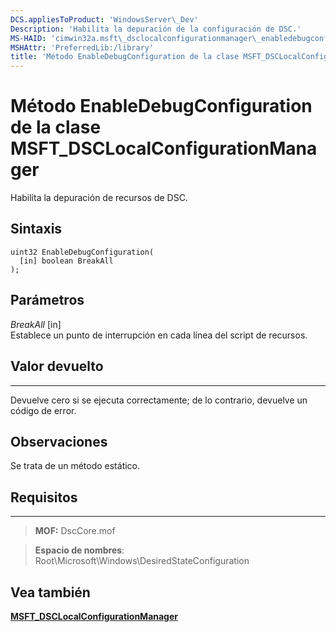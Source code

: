 ```yaml
---
DCS.appliesToProduct: 'WindowsServer\_Dev'
Description: 'Habilita la depuración de la configuración de DSC.'
MS-HAID: 'cimwin32a.msft\_dsclocalconfigurationmanager\_enabledebugconfiguration'
MSHAttr: 'PreferredLib:/library'
title: 'Método EnableDebugConfiguration de la clase MSFT_DSCLocalConfigurationManager'
---
```


# Método EnableDebugConfiguration de la clase MSFT_DSCLocalConfigurationManager

Habilita la depuración de recursos de DSC.

Sintaxis
------

```mof
uint32 EnableDebugConfiguration(
  [in] boolean BreakAll
);
```

Parámetros
----------

*BreakAll* \[in\]  
Establece un punto de interrupción en cada línea del script de recursos.

## Valor devuelto
------------

Devuelve cero si se ejecuta correctamente; de lo contrario, devuelve un código de error.

## Observaciones

Se trata de un método estático.

## Requisitos
------------
>**MOF:** DscCore.mof

>**Espacio de nombres**: Root\Microsoft\Windows\DesiredStateConfiguration


## Vea también


[**MSFT_DSCLocalConfigurationManager**](msft-dsclocalconfigurationmanager.md)
 

 





<!--HONumber=Apr16_HO2-->


